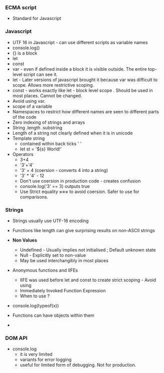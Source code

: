 ### ECMA script
* Standard for Javascript

### Javascript
* UTF 16 in Javascript - can use different scripts as variable names
* console.log()
* {} is a block 
* let
* const
* var - even if defined inside a block it is visible outside. The entire top-level script can see it.
* let - Later versions of javascript brought it because var was difficult to scope. Allows more restrictive scoping.
* const - works exactly like let - block level scope . Should be used in most places. Cannot be changed.
* Avoid using var.
* scope of a variable
* Namespaces to restrict how different names are seen to different parts of the code 
* Zero indexing of strings and arrays
* String .length .substring
* Length of a string not clearly defined when it is in unicode
* Template string
  - contained within back ticks ' ' 
  - let st = '${s} World!'
* Operators 
  - 3+4 
  - '3'+'4'
  - '3' + 4 (coersion - converts 4 into a string)
  - '3' * '4' - 12
  - Don't use coersion in production code - creates confusion
  - console.log('3' == 3) outputs true
  - Use Strict equality **===** to avoid coersion. Safer to use for comparisons.

### Strings 
* Strings usually use UTF-16 encoding
* Functions like length can give surprising results on non-ASCII strings
* **Non Values**
  - Undefined - Usually implies not initialised ; Default unknown state 
  - Null - Explicitly set to non-value
  - May be used interchangibly in most places

* Anonymous functions and IIFEs
  - IIFE was used before let and const to create strict scoping  - Avoid using
  - Immediately Invoked Function Expression
  - When to use ?
 * console.log(typeof(x))
 * Functions can have objects within them
 * 

### DOM API
* console.log
  - it is very limited
  - variants for error logging
  - useful for limited form of debugging. Not for production.
